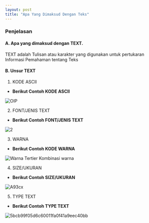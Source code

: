 ```yaml
---
layout: post
title: "Apa Yang Dimaksud Dengan Teks"
---
```


### Penjelasan

#### A. Apa yang dimaksud dengan TEXT.

TEXT adalah Tulisan atau karakter yang digunakan untuk pertukaran Informasi Pemahaman tentang Teks

#### B. Unsur TEXT

1. KODE ASCII
-	**Berikut Contoh KODE ASCII**


![OIP](https://github.com/galung1308/GLG-Solution/assets/145516268/2f6908f6-3f3f-474d-898b-da25aeef5b51)





2. FONT/JENIS TEXT
-	**Berikut Contoh FONT/JENIS TEXT**


  
![2](https://github.com/galung1308/GLG-Solution/assets/145516268/39059176-a36c-4321-bcaa-3b659d1c7f66)




3. WARNA
-	**Berikut Contoh KODE WARNA**



![Warna Tertier Kombinasi warna](https://github.com/galung1308/GLG-Solution/assets/145516268/f234bf7b-6a47-4076-8574-782e2179fc91)




4. SIZE/UKURAN
-	**Berikut Contoh SIZE/UKURAN**



![A93cx](https://github.com/galung1308/GLG-Solution/assets/145516268/34289464-4467-4b04-88e8-e450d186af83)




5. TYPE TEXT
-	**Berikut Contoh TYPE TEXT**




![5bcb99f05d6c60011fa0f41a9eec40bb](https://github.com/galung1308/GLG-Solution/assets/145516268/1133efdc-8165-4058-8298-d37d66ab2885)


